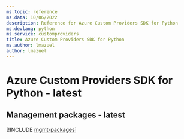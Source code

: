 ```yaml
---
ms.topic: reference
ms.data: 10/06/2022
description: Reference for Azure Custom Providers SDK for Python
ms.devlang: python
ms.service: customproviders
title: Azure Custom Providers SDK for Python
ms.author: lmazuel
author: lmazuel
---
```

# Azure Custom Providers SDK for Python - latest

## Management packages - latest
[!INCLUDE [mgmt-packages](custom-providers-mgmt-index.md)]